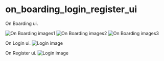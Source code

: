 # on_boarding_login_register_ui

On Boarding ui.

![On Boarding images1](github/onboard1.jpg)
![On Boarding images2](github/onboard2.jpg)
![On Boarding images3](github/onboard3.jpg)


On Login ui.
![Login image](github/login.jpg)

On Register ui.
![Login image](github/register.jpg)